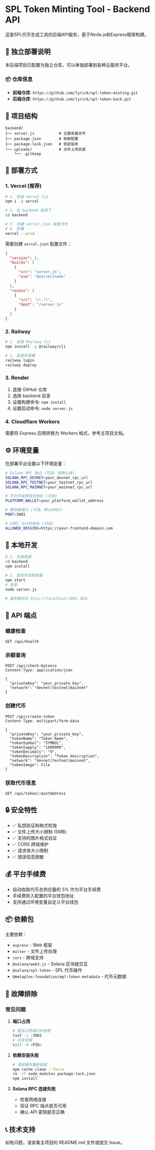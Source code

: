 # SPL Token Minting Tool - Backend API

这是SPL代币生成工具的后端API服务，基于Node.js和Express框架构建。

## 🚀 独立部署说明

本后端项目已配置为独立仓库，可以单独部署到各种云服务平台。

### 📦 仓库信息
- **前端仓库**: `https://github.com/lyrick/spl-token-minting.git`
- **后端仓库**: `https://github.com/lyrick/spl-token-back.git`

## 📁 项目结构

```
backend/
├── server.js           # 主服务器文件
├── package.json        # 依赖配置
├── package-lock.json   # 锁定版本
└── uploads/            # 文件上传目录
    └── .gitkeep
```

## 🚀 部署方式

### 1. Vercel (推荐)

```bash
# 1. 安装 Vercel CLI
npm i -g vercel

# 2. 在 backend 目录下
cd backend

# 3. 创建 vercel.json 配置文件
# 4. 部署
vercel --prod
```

需要创建 `vercel.json` 配置文件：

```json
{
  "version": 2,
  "builds": [
    {
      "src": "server.js",
      "use": "@vercel/node"
    }
  ],
  "routes": [
    {
      "src": "/(.*)",
      "dest": "/server.js"
    }
  ]
}
```

### 2. Railway

```bash
# 1. 安装 Railway CLI
npm install -g @railway/cli

# 2. 登录并部署
railway login
railway deploy
```

### 3. Render

1. 连接 GitHub 仓库
2. 选择 backend 目录
3. 设置构建命令: `npm install`
4. 设置启动命令: `node server.js`

### 4. Cloudflare Workers

需要将 Express 应用转换为 Workers 格式，参考主项目文档。

## ⚙️ 环境变量

在部署平台设置以下环境变量：

```bash
# Solana RPC 端点 (可选，有默认值)
SOLANA_RPC_DEVNET=your_devnet_rpc_url
SOLANA_RPC_TESTNET=your_testnet_rpc_url
SOLANA_RPC_MAINNET=your_mainnet_rpc_url

# 平台手续费钱包地址 (可选)
PLATFORM_WALLET=your_platform_wallet_address

# 服务器端口 (可选，默认3001)
PORT=3001

# CORS 允许的域名 (可选)
ALLOWED_ORIGINS=https://your-frontend-domain.com
```

## 🔧 本地开发

```bash
# 1. 安装依赖
cd backend
npm install

# 2. 启动开发服务器
npm start
# 或者
node server.js

# 服务器将在 http://localhost:3001 启动
```

## 📡 API 端点

### 健康检查
```
GET /api/health
```

### 余额查询
```
POST /api/check-balance
Content-Type: application/json

{
  "privateKey": "your_private_key",
  "network": "devnet|testnet|mainnet"
}
```

### 创建代币
```
POST /api/create-token
Content-Type: multipart/form-data

{
  "privateKey": "your_private_key",
  "tokenName": "Token Name",
  "tokenSymbol": "SYMBOL",
  "tokenSupply": "1000000",
  "tokenDecimals": "9",
  "tokenDescription": "Token description",
  "network": "devnet|testnet|mainnet",
  "tokenImage": File
}
```

### 获取代币信息
```
GET /api/token/:mintAddress
```

## 🔒 安全特性

- ✅ 私钥验证和格式检查
- ✅ 文件上传大小限制 (5MB)
- ✅ 支持的图片格式验证
- ✅ CORS 跨域保护
- ✅ 请求体大小限制
- ✅ 错误信息脱敏

## 💰 平台手续费

- 自动收取代币总供应量的 5% 作为平台手续费
- 手续费转入配置的平台钱包地址
- 支持通过环境变量自定义平台钱包

## 📦 依赖包

主要依赖：
- `express` - Web 框架
- `multer` - 文件上传处理
- `cors` - 跨域支持
- `@solana/web3.js` - Solana 区块链交互
- `@solana/spl-token` - SPL 代币操作
- `@metaplex-foundation/mpl-token-metadata` - 代币元数据

## 🐛 故障排除

### 常见问题

1. **端口占用**
   ```bash
   # 查找占用端口的进程
   lsof -i :3001
   # 杀死进程
   kill -9 <PID>
   ```

2. **依赖安装失败**
   ```bash
   # 清除缓存重新安装
   npm cache clean --force
   rm -rf node_modules package-lock.json
   npm install
   ```

3. **Solana RPC 连接失败**
   - 检查网络连接
   - 验证 RPC 端点是否可用
   - 确认 API 密钥是否正确

## 📞 技术支持

如有问题，请查看主项目的 README.md 文件或提交 Issue。